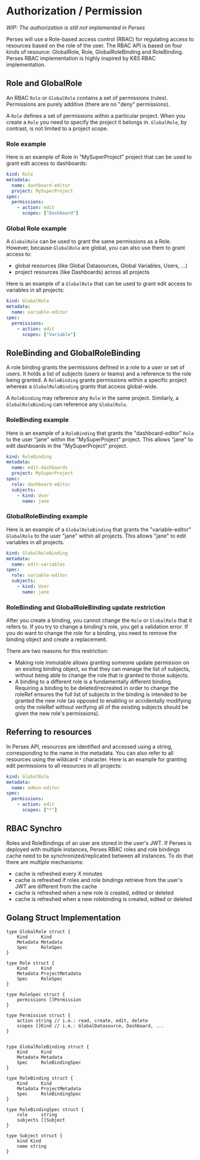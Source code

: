 # Authorization / Permission

*WIP: The authorization is still not implemented in Perses*

Perses will use a Role-based access control (RBAC) for regulating access to resources based on the role of the user.
The RBAC API is based on four kinds of resource: GlobalRole, Role, GlobalRoleBinding and RoleBinding.
Perses RBAC implementation is highly inspired by K8S RBAC implementation.

## Role and GlobalRole

An RBAC `Role` or `GlobalRole` contains a set of permissions (rules). Permissions are purely additive (there are no "deny" permissions).

A `Role` defines a set of permissions within a particular project. When you create a `Role` you need to specify the project it belongs in.
`GlobalRole`, by contrast, is not limited to a project scope.

### Role example

Here is an example of Role in "MySuperProject" project that can be used to grant edit access to dashboards:

```yaml
kind: Role
metadata:
  name: dashboard-editor
  project: MySuperProject
spec:
  permissions:
    - action: edit
      scopes: ["Dashboard"]
```

### Global Role example

A `GlobalRole` can be used to grant the same permissions as a Role. However, because `GlobalRole` are global, you can also use them to grant access to:
- global resources (like Global Datasources, Global Variables, Users, ...)
- project resources (like Dashboards) across all projects

Here is an example of a `GlobalRole` that can be used to grant edit access to variables in all projects:

```yaml
kind: GlobalRole
metadata:
  name: variable-editor
spec:
  permissions:
    - action: edit
      scopes: ["Variable"]
```

## RoleBinding and GlobalRoleBinding

A role binding grants the permissions defined in a role to a user or set of users.
It holds a list of subjects (users or teams) and a reference to the role being granted. A `RoleBinding` grants permissions within a specific project whereas a `GlobalRoleBinding` grants that access global-wide.

A `RoleBinding` may reference any `Role` in the same project. Similarly, a `GlobalRoleBinding` can reference any `GlobalRole`.

### RoleBinding example

Here is an example of a `RoleBinding` that grants the "dashboard-editor" `Role` to the user "jane" within the "MySuperProject" project. This allows "jane" to edit dashboards in the "MySuperProject" project.

```yaml
kind: RoleBinding
metadata:
  name: edit-dashboards
  project: MySuperProject
spec:
  role: dashboard-editor
  subjects:
    - kind: User
      name: jane
```

### GlobalRoleBinding example

Here is an example of a `GlobalRoleBinding` that grants the "variable-editor" `GlobalRole` to the user "jane" within all projects. This allows "jane" to edit variables in all projects.

```yaml
kind: GlobalRoleBinding
metadata:
  name: edit-variables
spec:
  role: variable-editor
  subjects:
    - kind: User
      name: jane
```

### RoleBinding and GlobalRoleBinding update restriction

After you create a binding, you cannot change the `Role` or `GlobalRole` that it refers to. If you try to change a binding's role, you get a validation error. If you do want to change the role for a binding, you need to remove the binding object and create a replacement.

There are two reasons for this restriction:
- Making role immutable allows granting someone update permission on an existing binding object, so that they can manage the list of subjects, without being able to change the role that is granted to those subjects.
- A binding to a different role is a fundamentally different binding. Requiring a binding to be deleted/recreated in order to change the roleRef ensures the full list of subjects in the binding is intended to be granted the new role (as opposed to enabling or accidentally modifying only the roleRef without verifying all of the existing subjects should be given the new role's permissions).

## Referring to resources

In Perses API, resources are identified and accessed using a string, corresponding to the name in the metadata. You can also refer to all resources using the wildcard `*` character.
Here is an example for granting edit permissions to all resources in all projects:

```yaml
kind: GlobalRole
metadata:
  name: admin-editor
spec:
  permissions:
    - action: edit
      scopes: ["*"]
```

## RBAC Synchro

Roles and RoleBindings of an user are stored in the user's JWT.
If Perses is deployed with multiple instances, Perses RBAC roles and role bindings cache need to be synchronized/replicated between all instances.
To do that there are multiple mechanisms:
- cache is refreshed every X minutes
- cache is refreshed if roles and role bindings retrieve from the user's JWT are different from the cache
- cache is refreshed when a new role is created, edited or deleted
- cache is refreshed when a new rolebinding is created, edited or deleted

## Golang Struct Implementation

```golang
type GlobalRole struct {
    Kind     Kind
    Metadata Metadata
    Spec     RoleSpec
}

type Role struct {
    Kind     Kind
    Metadata ProjectMetadata
    Spec     RoleSpec
}

type RoleSpec struct {
    permissions []Permission
}

type Permission struct {
    action string // i.e.: read, create, edit, delete
    scopes []Kind // i.e.: GlobalDatasource, Dashboard, ...
}


type GlobalRoleBinding struct {
    Kind     Kind
    Metadata Metadata
    Spec     RoleBindingSpec
}
 
type RoleBinding struct {
    Kind     Kind
    Metadata ProjectMetadata
    Spec     RoleBindingSpec 
}
 
type RoleBindingSpec struct {
    role     string
    subjects []Subject
}
 
type Subject struct {
    kind Kind
    name string
}
```
